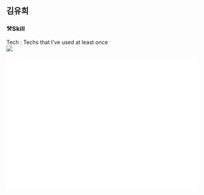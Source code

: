 ## 김유희

### ⚒Skill  
Tech : Techs that I've used at least once  
<img src="https://img.shields.io/badge/Android-3DDC84?style=flat-square&logo=Android&logoColor=white"/>


![Metrics](/github-metrics.svg)
